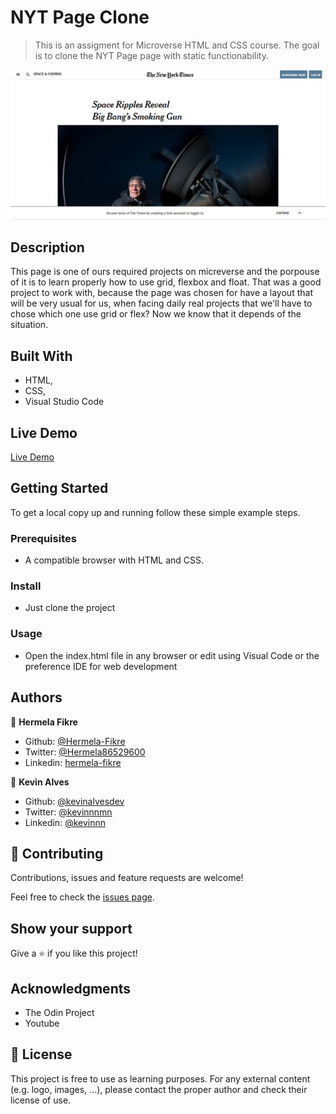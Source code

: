 # NYT Page Clone

> This is an assigment for Microverse HTML and CSS course. The goal is to clone the NYT Page page with static functionability.

![screenshot](./img/screenshot.png)

## Description

 This page is one of ours required projects on micreverse and the porpouse of it is to learn properly how to use grid, flexbox and float. That was a good project to work with, because the page was chosen for have a layout that will be very usual for us, when facing daily real projects that we'll have to chose which one use grid or flex? Now we know that it depends of the situation.

## Built With

- HTML,
- CSS,
- Visual Studio Code

## Live Demo

[Live Demo](https://raw.githack.com/Hermela-Fikre/NYT-article/NYT-Clone/index.html)

## Getting Started

To get a local copy up and running follow these simple example steps.

### Prerequisites

- A compatible browser with HTML and CSS. 

### Install

- Just clone the project

### Usage

- Open the index.html file in any browser or edit using Visual Code or the preference IDE for web development


## Authors

👤 **Hermela Fikre**

- Github: [@Hermela-Fikre](https://github.com/Hermela-Fikre)
- Twitter: [@Hermela86529600](https://twitter.com/Hermela86529600)
- Linkedin: [hermela-fikre](https://www.linkedin.com/in/hermela-fikre-1a969b156/)

👤 **Kevin Alves**

- Github: [@kevinalvesdev](https://github.com/Kevinalvesdev)
- Twitter: [@kevinnnmn](https://twitter.com/kevinnnmn)
- Linkedin: [@kevinnn](https://www.linkedin.com/in/kevinnn/)

## 🤝 Contributing

Contributions, issues and feature requests are welcome!

Feel free to check the [issues page](https://github.com/Hermela-Fikre/NYT-article/issues).

## Show your support

Give a ⭐️ if you like this project!

## Acknowledgments

- The Odin Project
- Youtube

## 📝 License

This project is free to use as learning purposes. For any external content (e.g. logo, images, ...), please contact the proper author and check their license of use.
